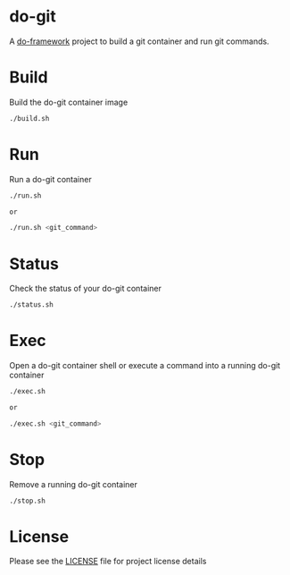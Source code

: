 # do-git 
A [do-framework](https://bit.ly/do-framework) project to build a git container and run git commands.

# Build

Build the do-git container image

```bash
./build.sh
```

# Run

Run a do-git container

```bash
./run.sh

or 

./run.sh <git_command>
```

# Status

Check the status of your do-git container

```bash
./status.sh
```

# Exec

Open a do-git container shell or execute a command into a running do-git container

```bash
./exec.sh

or 

./exec.sh <git_command>
```

# Stop

Remove a running do-git container

```bash
./stop.sh
```

# License
Please see the [LICENSE](LICENSE) file for project license details
